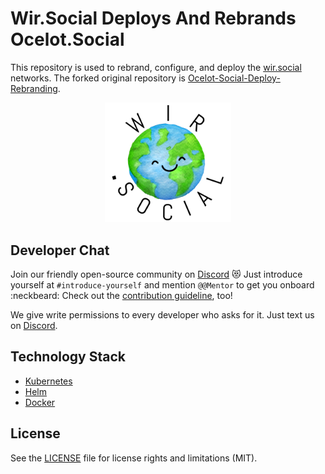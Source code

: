 # Wir.Social Deploys And Rebrands Ocelot.Social

This repository is used to rebrand, configure, and deploy the [wir.social](https://wir.social) networks.
The forked original repository is [Ocelot-Social-Deploy-Rebranding](https://github.com/Ocelot-Social-Community/Ocelot-Social-Deploy-Rebranding).

<!-- [![Build Status](https://travis-ci.com/Human-Connection/Human-Connection.svg?branch=master)](https://travis-ci.com/Human-Connection/Human-Connection) -->
<!-- [![Codecov Coverage](https://img.shields.io/codecov/c/github/Human-Connection/Human-Connection/master.svg?style=flat-square)](https://codecov.io/gh/Human-Connection/Human-Connection/) -->
<!-- [![MIT License](https://img.shields.io/badge/license-MIT-green.svg)](https://github.com/Human-Connection/Nitro-Backend/blob/backend/LICENSE.md) -->
<!-- [![Discord Channel](https://img.shields.io/discord/489522408076738561.svg)](https://discordapp.com/invite/DFSjPaX) -->
<!-- [![Open Source Helpers](https://www.codetriage.com/human-connection/human-connection/badges/users.svg)](https://www.codetriage.com/human-connection/human-connection) -->

<p align="center">
  <img src="branding/static/img/custom/logo-squared.svg" alt="wir.social" width="40%" height="40%">
</p>

<!--
## Live demo

__Try out our deployed [development environment](https://develop.human-connection.org/).__

Logins:

| email | password | role |
| :--- | :--- | :--- |
| `user@example.org` | 1234 | user |
| `moderator@example.org` | 1234 | moderator |
| `admin@example.org` | 1234 | admin |
-->

<!--
## Usage

Fork this repository and configure as well as rebrand it for your own [ocelot.social](https://github.com/Ocelot-Social-Community/Ocelot-Social) network.

- [Configure And Rebrand](https://github.com/Ocelot-Social-Community/Ocelot-Social-Deploy-Rebranding/tree/master/branding)

Afterwards you can [deploy](deployment/README.md) it on your server:

- [Kubernetes with Helm](deployment/kubernetes/README.md)
-->

## Developer Chat

Join our friendly open-source community on [Discord](https://discordapp.com/invite/DFSjPaX) :heart_eyes_cat:
Just introduce yourself at `#introduce-yourself` and mention `@@Mentor` to get you onboard :neckbeard:
Check out the [contribution guideline](https://github.com/Ocelot-Social-Community/Ocelot-Social/blob/master/CONTRIBUTING.md), too!

We give write permissions to every developer who asks for it. Just text us on
[Discord](https://discord.gg/6ub73U3).

## Technology Stack

- [Kubernetes](https://kubernetes.io)
- [Helm](https://helm.sh)
- [Docker](https://www.docker.com)

<!--
## Attributions

Locale Icons made by [Freepik](http://www.freepik.com/) from [www.flaticon.com](https://www.flaticon.com/) is licensed by [CC 3.0 BY](http://creativecommons.org/licenses/by/3.0/).

Browser compatibility testing with [BrowserStack](https://www.browserstack.com/).

<img alt="BrowserStack Logo" src=".gitbook/assets/browserstack-logo.svg" width="256">
-->

## License

See the [LICENSE](LICENSE.md) file for license rights and limitations (MIT).
